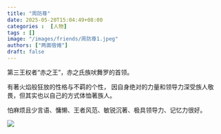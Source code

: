 ```yaml
---
title: "周防尊"
date: 2025-05-20T15:04:49+08:00
categories :  [人物]
tags : []
image: "/images/friends/周防尊1.jpeg"
authors: ["两面宿傩"]
draft: false
---
```


第三王权者“赤之王”，赤之氏族吠舞罗的首领。
<!--more-->
有著火焰般狂放的性格与不羁的个性， 因自身绝对的力量和领导力深受族人敬畏，但其实也以自己的方式体恤著族人。

怕麻烦且少言语、慵懒、王者风范、敏锐沉著、极具领导力、记忆力很好。

![](/images/friends/周防尊2.jpeg)
